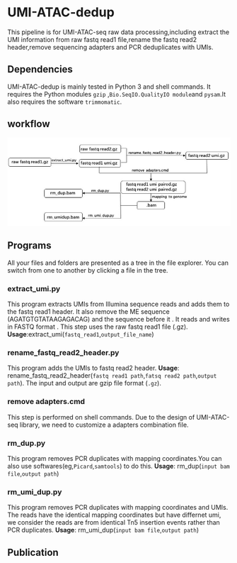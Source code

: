 # UMI-ATAC-dedup

This pipeline is for UMI-ATAC-seq raw data processing,including extract the UMI information from raw fastq read1 file,rename the fastq read2 header,remove sequencing adapters and PCR deduplicates with UMIs.

## Dependencies
UMI-ATAC-dedup is mainly tested  in Python 3 and shell commands.  It requires the Python modules  `gzip` ,`Bio.SeqIO.QualityIO module`and `pysam`.It also requires the software `trimmomatic`.
## workflow

![image]( https://github.com/tzhu-bio/UMI-ATAC-seq/blob/master/workflow.jpg)
##  Programs

All your files and folders are presented as a tree in the file explorer. You can switch from one to another by clicking a file in the tree.

### extract_umi.py
This program extracts UMIs from Illumina sequence reads and adds them to the fastq read1 header. It also remove the ME sequence (AGATGTGTATAAGAGACAG) and the sequence before it . It reads and writes in FASTQ format . This step uses the raw fastq read1 file (.gz).
**Usage**:extract_umi(`fastq_read1`,`output_file_name`)

### rename_fastq_read2_header.py

This program adds the UMIs to fastq read2 header. 
**Usage**: rename_fastq_read2_header(`fastq read1 path`,`fatsq read2 path`,`output path`). 
The input and output are gzip file format (`.gz`).

### remove adapters.cmd
This step is performed on shell commands. Due to the design of UMI-ATAC-seq library, we need to customize a adapters combination file.
### rm_dup.py

This program removes PCR duplicates with mapping coordinates.You can also use softwares(eg,`Picard`,`samtools`) to do this. 
**Usage**: rm_dup(`input bam file`,`output path`)

### rm_umi_dup.py
This program removes PCR duplicates with mapping coordinates and UMIs. The reads have the identical mapping coordinates but have differnet umi, we consider the reads are from identical Tn5 insertion events rather than PCR duplicates. 
**Usage**: rm_umi_dup(`input bam file`,`output path`)

## Publication




